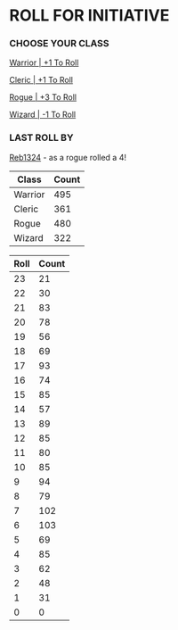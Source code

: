 # ROLL FOR INITIATIVE
### CHOOSE YOUR CLASS

[Warrior | +1 To Roll](https://github.com/benjaminsampica/benjaminsampica/issues/new?title=roll%7Cwarrior&body=Just+click+%27Submit+new+issue%27.)

[Cleric | +1 To Roll](https://github.com/benjaminsampica/benjaminsampica/issues/new?title=roll%7Ccleric&body=Just+click+%27Submit+new+issue%27.)

[Rogue | +3 To Roll](https://github.com/benjaminsampica/benjaminsampica/issues/new?title=roll%7Crogue&body=Just+click+%27Submit+new+issue%27.)

[Wizard | -1 To Roll](https://github.com/benjaminsampica/benjaminsampica/issues/new?title=roll%7Cwizard&body=Just+click+%27Submit+new+issue%27.)
### LAST ROLL BY
[Reb1324](https://www.github.com/Reb1324) - as a rogue rolled a 4!

|Class|Count|
|-|-|
|Warrior|495|
|Cleric|361|
|Rogue|480|
|Wizard|322|

|Roll|Count|
|-|-|
|23|21
|22|30
|21|83
|20|78
|19|56
|18|69
|17|93
|16|74
|15|85
|14|57
|13|89
|12|85
|11|80
|10|85
|9|94
|8|79
|7|102
|6|103
|5|69
|4|85
|3|62
|2|48
|1|31
|0|0
